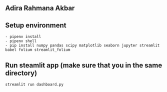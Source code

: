## Adira Rahmana Akbar

## Setup environment
```
- pipenv install
- pipenv shell
- pip install numpy pandas scipy matplotlib seaborn jupyter streamlit babel folium streamlit_folium
```

## Run steamlit app (make sure that you in the same directory)
```
streamlit run dashboard.py
```
